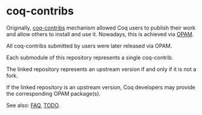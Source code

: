 # coq-contribs

Originally, [coq-contribs](http://www.lix.polytechnique.fr/coq/pylons/contribs/index) mechanism allowed Coq users
to publish their work and allow others to install and use it. Nowadays, this is achieved via [OPAM](http://coq-blog.clarus.me/use-opam-for-coq.html).

All coq-contribs submitted by users were later released via OPAM.

Each submodule of this repository represents a single coq-contrib.

The linked repository represents an upstream version if and only if it is not a fork.

If the linked repository is an upstream version, Coq developers may provide the corresponding OPAM package(s).

See also: [FAQ](FAQ.md), [TODO](TODO.md).
